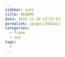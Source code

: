 ```yaml
---
sidebar: auto
title: README
date: 2021-11-30 13:37:53
permalink: /pages/38e2a1/
categories: 
  - frame
  - vue
tags: 
  - 
---
```

